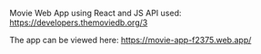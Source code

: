 Movie Web App using React and JS
API used: https://developers.themoviedb.org/3

The app can be viewed here: https://movie-app-f2375.web.app/
